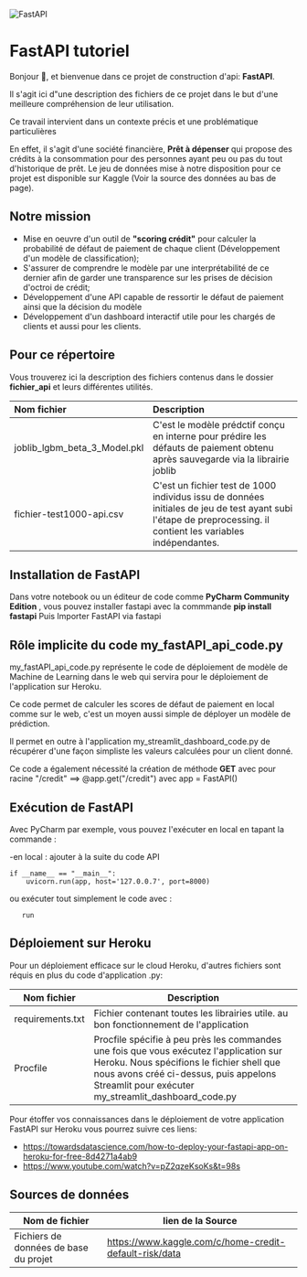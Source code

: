![FastAPI](https://d3uyj2gj5wa63n.cloudfront.net/wp-content/uploads/2021/02/fastapi-logo.png)

# FastAPI tutoriel 

Bonjour :wave:, et bienvenue dans ce projet de construction d'api:  **FastAPI**.

Il s'agit ici d"une description des fichiers de ce projet dans le but d'une meilleure compréhension 
de leur utilisation.


Ce travail intervient dans un contexte précis et une problématique particulières

En effet, il s'agit d'une société financière, **Prêt à dépenser** qui propose des crédits à la consommation pour des
personnes ayant peu ou pas du tout d'historique de prêt. Le jeu de données mise à notre disposition pour ce projet est
disponible sur Kaggle (Voir la source des données au bas de page).


## Notre mission 

- Mise en oeuvre d'un outil de **"scoring crédit"** pour calculer la probabilité de défaut de paiement de chaque client
   (Développement d'un modèle de classification);
- S'assurer de comprendre le modèle par une interprétabilité de ce dernier afin de garder une 
  transparence sur les prises de décision d'octroi de crédit;
- Développement d'une API capable de ressortir le défaut de paiement ainsi que la décision du modèle
- Développement d'un dashboard interactif utile pour les chargés de clients et aussi pour les clients.


## Pour ce répertoire 
Vous trouverez ici la description des fichiers contenus dans le dossier **fichier_api** et leurs différentes utilités.

| Nom fichier                     | Description                                                                                                                                                                                                                                                                                                      |
|:--------------------------------|:-----------------------------------------------------------------------------------------------------------------------------------------------------------------------------------------------------------------------------------------------------------------------------------------------------------------|
| joblib_lgbm_beta_3_Model.pkl    | C'est le modèle prédctif conçu en interne pour prédire les défauts de paiement obtenu après sauvegarde via la librairie joblib                                                                                                                                                                                   |                                                                                                                                                                                                                                |
| fichier-test1000-api.csv        | C'est un fichier test de 1000 individus issu de données initiales de jeu de test ayant subi l'étape de preprocessing. il contient les variables indépendantes.                                                                                                                                                   |                                                                                                                                |


## Installation de FastAPI
Dans votre notebook ou un éditeur de code comme **PyCharm Community Edition** , vous pouvez installer fastapi avec
la commmande **pip install fastapi** 
Puis Importer FastAPI via fastapi
 

## Rôle implicite du code my_fastAPI_api_code.py

my_fastAPI_api_code.py représente le code de déploiement de modèle de Machine de Learning dans le web qui servira pour
le déploiement de l'application sur Heroku.

Ce code permet de calculer les scores de défaut de paiement en local comme sur le web, c'est un moyen aussi simple
de déployer un modèle de prédiction.

Il permet en outre à l'application my_streamlit_dashboard_code.py de récupérer d'une façon simpliste les valeurs
calculées pour un client donné.

Ce code a également nécessité la création de méthode **GET** avec pour racine "/credit" ==> @app.get("/credit") avec 
app = FastAPI()


## Exécution de FastAPI

Avec PyCharm par exemple, vous pouvez l'exécuter en local en tapant la commande : 

-en local : ajouter à la suite du code API
```code
if __name__ == "__main__":
    uvicorn.run(app, host='127.0.0.7', port=8000)
```

ou exécuter tout simplement le code avec :

```code
   run
```


## Déploiement sur Heroku
Pour un déploiement efficace sur le cloud Heroku, d'autres fichiers sont réquis en plus du code d'application .py:


| Nom fichier      | Description                                                                                                                                                                                                                          |
|------------------|--------------------------------------------------------------------------------------------------------------------------------------------------------------------------------------------------------------------------------------|
| requirements.txt | Fichier contenant toutes les librairies utile. au bon fonctionnement de l'application                                                                                                                                                |                                                                                                                                                          |
| Procfile         | Procfile spécifie à peu près les commandes une fois que vous exécutez l'application sur Heroku. Nous spécifions le fichier shell que nous avons créé ci-dessus, puis appelons Streamlit pour exécuter my_streamlit_dashboard_code.py |

Pour étoffer vos connaissances dans le déploiement de votre application FastAPI sur Heroku vous pourrez suivre ces
liens:

- https://towardsdatascience.com/how-to-deploy-your-fastapi-app-on-heroku-for-free-8d4271a4ab9
- https://www.youtube.com/watch?v=pZ2qzeKsoKs&t=98s


## Sources de données

| Nom de fichier                        | lien de la Source                                       |
|---------------------------------------|---------------------------------------------------------|
| Fichiers de données de base du projet | https://www.kaggle.com/c/home-credit-default-risk/data  |